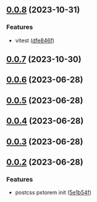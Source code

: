 ## [0.0.8](https://github.com/zz8023wanjin/pxtorem/compare/v0.0.7...v0.0.8) (2023-10-31)


### Features

* vitest ([dfe846f](https://github.com/zz8023wanjin/pxtorem/commit/dfe846f3a9aa9cd6bcf0d291e36c9f29f931740f))



## [0.0.7](https://github.com/zz8023wanjin/pxtorem/compare/v0.0.6...v0.0.7) (2023-10-30)



## [0.0.6](https://github.com/zz8023wanjin/pxtorem/compare/v0.0.5...v0.0.6) (2023-06-28)



## [0.0.5](https://github.com/zz8023wanjin/pxtorem/compare/v0.0.4...v0.0.5) (2023-06-28)



## [0.0.4](https://github.com/zz8023wanjin/pxtorem/compare/v0.0.3...v0.0.4) (2023-06-28)



## [0.0.3](https://github.com/zz8023wanjin/pxtorem/compare/v0.0.2...v0.0.3) (2023-06-28)



## [0.0.2](https://github.com/zz8023wanjin/pxtorem/compare/5e1b54f335f330a56f35a16e73aebbe65789ebb2...v0.0.2) (2023-06-28)


### Features

* postcss pxtorem init ([5e1b54f](https://github.com/zz8023wanjin/pxtorem/commit/5e1b54f335f330a56f35a16e73aebbe65789ebb2))



